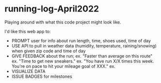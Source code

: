 # running-log-April2022
Playing around with what this code project might look like.

I'd like this web app to:
 - PROMPT user for info about run length, time, shoes used, time of day
 - USE API to pull in weather data (humidity, temperature, raining/snowing) when given zip code and time of day
 - GIVE FEEDBACK about the run; ex. "Faster than average on this route" ex. "Time to get new sneakers." ex. "You have run X/X times this week. You're on pace to hit your mileage goal of XXX." ex. 
 - VISUALIZE DATA 
 - ISSUE BADGES for milestones

